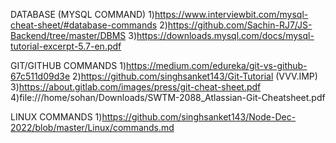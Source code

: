 DATABASE (MYSQL COMMAND)
  1)https://www.interviewbit.com/mysql-cheat-sheet/#database-commands
  2)https://github.com/Sachin-RJ7/JS-Backend/tree/master/DBMS
  3)https://downloads.mysql.com/docs/mysql-tutorial-excerpt-5.7-en.pdf
  
 GIT/GITHUB COMMANDS
  1)https://medium.com/edureka/git-vs-github-67c511d09d3e 
  2)https://github.com/singhsanket143/Git-Tutorial  (VVV.IMP)
  3)https://about.gitlab.com/images/press/git-cheat-sheet.pdf
  4)file:///home/sohan/Downloads/SWTM-2088_Atlassian-Git-Cheatsheet.pdf
  
 LINUX COMMANDS
   1)https://github.com/singhsanket143/Node-Dec-2022/blob/master/Linux/commands.md
